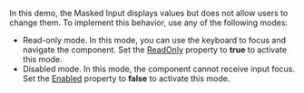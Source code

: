 In this demo, the Masked Input displays values but does not allow users to change them. To implement this behavior, use any of the following modes:

*   Read-only mode. In this mode, you can use the keyboard to focus and navigate the component. Set the [ReadOnly](https://docs.devexpress.com/Blazor/DevExpress.Blazor.Base.DxMaskedInput-1.ReadOnly) property to **true** to activate this mode.
*   Disabled mode. In this mode, the component cannot receive input focus. Set the [Enabled](https://docs.devexpress.com/Blazor/DevExpress.Blazor.Base.DxDataEditorBase-2.Enabled) property to **false** to activate this mode.
